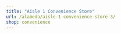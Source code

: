 ```yaml
---
title: "Aisle 1 Convenience Store"
url: /alameda/aisle-1-convenience-store-3/
shop: convenience
---
```

